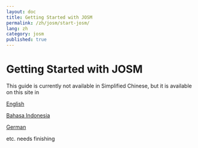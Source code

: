 ```yaml
---
layout: doc
title: Getting Started with JOSM
permalink: /zh/josm/start-josm/
lang: zh
category: josm
published: true
---
```


Getting Started with JOSM
=========================

This guide is currently not available in Simplified Chinese, but it is available on this site in  

[English](en/josm/start-josm)  

[Bahasa Indonesia](bi/josm/start-josm)  

[German](de/josm/start-josm)

etc.  needs finishing
